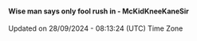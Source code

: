 #### Wise man says only fool rush in - McKidKneeKaneSir
Updated on 28/09/2024 - 08:13:24 (UTC) Time Zone
